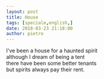 ```yaml
---
layout: post
title: House
tags: [speciale,english,]
date: 2018-03-23 21:18:00
author: pietro
---
```

I've been a house for a haunted spirit<br/>although I dream of being a tent<br/>there have been some better tenants<br/>but spirits always pay their rent.

